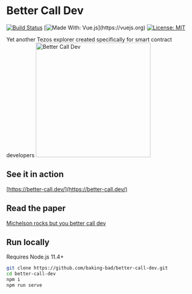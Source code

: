 # Better Call Dev
[![Build Status](https://travis-ci.org/baking-bad/better-call-dev.svg?branch=master)](https://travis-ci.org/baking-bad/better-call-dev)
[![Made With: Vue.js](https://img.shields.io/badge/vue-2.6.10-green.svg?)](https://vuejs.org)
[![License: MIT](https://img.shields.io/badge/License-MIT-yellow.svg)](https://opensource.org/licenses/MIT)

Yet another Tezos explorer created specifically for smart contract developers
<a target="_blank" href="https://twitter.com/cryyptt2/status/1147623668031348737"><img src="https://pbs.twimg.com/media/D-0tpCaWsAAnVBI.jpg" alt="Better Call Dev" width="300"/></a>

## See it in action
[https://better-call.dev/](https://better-call.dev/)

## Read the paper
[Michelson rocks but you better call dev](https://medium.com/coinmonks/michelson-rocks-but-you-better-call-dev-e23cd32a299a)

## Run locally
Requires Node.js 11.4+

```bash
git clone https://github.com/baking-bad/better-call-dev.git
cd better-call-dev
npm i
npm run serve
```
